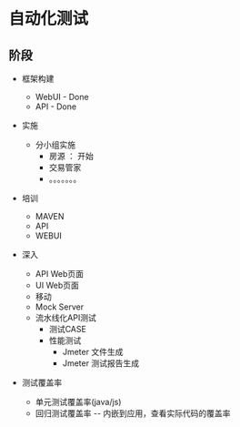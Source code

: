 # 自动化测试

## 阶段
- 框架构建
	* WebUI - Done
	* API - Done

- 实施
	* 分小组实施
	  - 房源 ： 开始
	  - 交易管家
	  - 。。。。。。。

- 培训
	* MAVEN
	* API
	* WEBUI

- 深入
	* API Web页面
	* UI Web页面
	* 移动
	* Mock Server
	* 流水线化API测试
	  - 测试CASE
	  - 性能测试
	  	* Jmeter 文件生成
	  	* Jmeter 测试报告生成
	  	
- 测试覆盖率
	* 单元测试覆盖率(java/js)
	* 回归测试覆盖率
      -- 内嵌到应用，查看实际代码的覆盖率